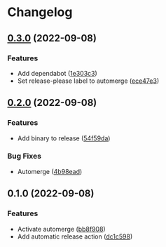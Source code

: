 # Changelog

## [0.3.0](https://github.com/MrNuggelz/tera-cli/compare/v0.2.0...v0.3.0) (2022-09-08)


### Features

* Add dependabot ([1e303c3](https://github.com/MrNuggelz/tera-cli/commit/1e303c37707593f9d45dfb6e44b5e85f96d56f3e))
* Set release-please label to automerge ([ece47e3](https://github.com/MrNuggelz/tera-cli/commit/ece47e3e910c6d9dd2c270bfcb6a11d7a812fa2d))

## [0.2.0](https://github.com/MrNuggelz/tera-cli/compare/v0.1.0...v0.2.0) (2022-09-08)


### Features

* Add binary to release ([54f59da](https://github.com/MrNuggelz/tera-cli/commit/54f59dae78defb4cf205270c4e62deb1d3e05000))


### Bug Fixes

* Automerge ([4b98ead](https://github.com/MrNuggelz/tera-cli/commit/4b98eadf484ab3f6138148d115d1773727f80a2c))

## 0.1.0 (2022-09-08)


### Features

* Activate automerge ([bb8f908](https://github.com/MrNuggelz/tera-cli/commit/bb8f908463429ecb1f90f86523a8955df5bdc61f))
* Add automatic release action ([dc1c598](https://github.com/MrNuggelz/tera-cli/commit/dc1c59815a089955d462f71eb9c322263cb7e075))

